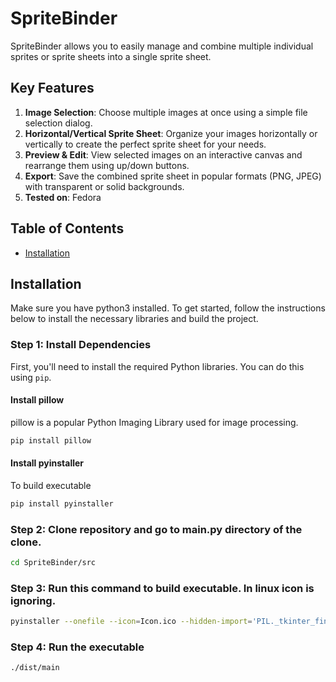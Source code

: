 # SpriteBinder

SpriteBinder allows you to easily manage and combine multiple individual sprites or sprite sheets into a single sprite sheet.

## Key Features
1. **Image Selection**: Choose multiple images at once using a simple file selection dialog.
2. **Horizontal/Vertical Sprite Sheet**: Organize your images horizontally or vertically to create the perfect sprite sheet for your needs.
3. **Preview & Edit**: View selected images on an interactive canvas and rearrange them using up/down buttons.
4. **Export**: Save the combined sprite sheet in popular formats (PNG, JPEG) with transparent or solid backgrounds.
5. **Tested on**: Fedora

## Table of Contents
- [Installation](#installation)

## Installation
Make sure you have python3 installed.
To get started, follow the instructions below to install the necessary libraries and build the project.

### Step 1: Install Dependencies

First, you'll need to install the required Python libraries. You can do this using `pip`.

#### Install pillow
pillow is a popular Python Imaging Library used for image processing.
```bash
pip install pillow
```

#### Install pyinstaller
To build executable
```bash
pip install pyinstaller
```

### Step 2: Clone repository and go to main.py directory of the clone.

```bash
cd SpriteBinder/src
```

### Step 3: Run this command to build executable. In linux icon is ignoring.
```bash
pyinstaller --onefile --icon=Icon.ico --hidden-import='PIL._tkinter_finder' main.py
```

### Step 4: Run the executable
```bash
./dist/main
```


